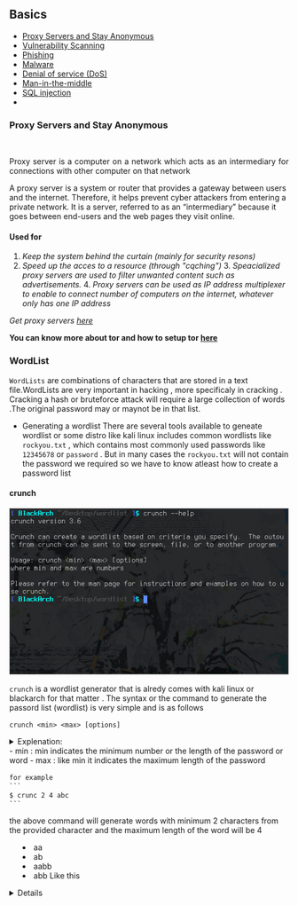 ## Basics
- [Proxy Servers and Stay Anonymous](#proxy-servers-and-stay-anonymous)
- [Vulnerability Scanning](#vulnerability-scanning)
- [Phishing](#phishing)
- [Malware]()
- [Denial of service (DoS) ](#denial-of-service)
- [Man-in-the-middle ](#mitm)
- [SQL injection ](sql-injection)
-  
### Proxy Servers and Stay Anonymous
<br>
<p align="justify"> 
    Proxy server is a computer on a network which acts as an intermediary for connections with other computer on that network 
     </p>
    
 <!--from https://www.fortinet.com/resources/cyberglossary/proxy-server-->

A proxy server is a system or router that provides a gateway between users and the internet. Therefore, it helps prevent cyber attackers from entering a private network. It is a server, referred to as an “intermediary” because it goes between end-users and the web pages they visit online.

#### Used for 
1. *Keep the system behind the curtain (mainly for security resons)*
2. *Speed up the acces to a resource (through "cqching")* 3. *Speacialized proxy servers are used to filter unwanted content such as advertisements.* 4. *Proxy servers can be used as IP address multiplexer to enable to connect number of computers on the internet, whatever only has one IP address*

*Get proxy servers [here](https://spys.one/en/)*


**You can know more about tor and how to setup tor [here](../Anonymity#tor)**


### **WordList**
`WordLists` are combinations of characters  that are stored in a text file.WordLists are very important in hacking , more specificaly in cracking . Cracking a hash or bruteforce attack will require a large collection of words .The original password may or maynot be in that list.

- Generating a wordlist
There are several tools available to geneate wordlist or some distro like kali linux includes common wordlists like `rockyou.txt` , which contains most commonly used passwords like `12345678` or `password` . But in many cases the `rockyou.txt` will not contain the password we required so we have to know atleast how to create a password list

#### **crunch**
![](./images/crunch?raw=true)


`crunch` is a wordlist generator that is alredy comes with kali linux or blackarch for that matter . The syntax or the command to generate the passord list (wordlist) is very simple and is as follows

``` 
crunch <min> <max> [options]
```


<details> 
<summary>Explenation: <summary>
- min : min indicates the minimum number or the length of the password or word
- max : like min it indicates the maximum length of the password

    for example 
    ```
    $ crunc 2 4 abc
    ```
the above command will generate words with minimum 2 characters from the provided character and the maximum length of the word will be 4
- aa
- ab
- aabb
- abb
Like this

<details>

![](./images/crunch2.png?raw=true)










### **Vulnerability Scanning**
  vulnerability scanning is the procces of scanning/identifing existing vulnerabilities (you can also call it as loop hole) for the  the purpose of  exploiting or fixing the vulnerability 

  <details><summary> More Explenation: </summary>
  You can consider vulnerability as it's(Computer's) weakeness or just a flow in the code.
  </details>
 We use vulnerabilily scanner to order to scan for vulnerability in a system 

#### Scanners
Scanners are used to scan the system and identify the vulnerability , we also use scanner to check the open ports

**Eg :**

[`OpenVAS`](../Tools-Used/README.md#openvas) 


### **Phishing**

*Phishing is a cybercrime in which a target or targets are contacted by email, telephone or text message by someone posing as a legitimate institution to lure individuals into providing sensitive data such as personally identifiable information, banking and credit card details, and passwords.

The information is then used to access important accounts and can result in identity theft and financial loss.*

<!-- source https://www.phishing.org/what-is-phishing -->

#### **Steps involved in phishing**

1.**Planing** : *Criminals,Usually called as phishers , decide the target and determine how to get E-Mail addres of that target or customers of that bussiness. Phishers often user mailing and adress collectiontechnique as spammers*
2.**Setup**: *Once a phisher know which business/business house to spoof and who their victims are, they will create methods for delivering the messege and to collect data about the target . Most often this invoilves E-Mail address and a  webpage*
3.**Attack** : *This is the deep step pople are most familiar with - the phisher sends a phony messege that apppears to be from a reputable source.*
4.**Collection** : *Phoishers record the information of victims entering into webpages or pop-up window.*
5.**Identify theft and Fraud** : *phishers use the information that they have gathered to make illegal purchases or commit fraud*



<button onclick="document.location='www.google.com'"> Google</button>

### **Password cracking** 
 *Password cracking is a process of recovering passwords from data that havebeen stored in or transmitted by a computersystem*


### **Port Forwarding**
<!---Source Chat Gpt --->
  Port forwarding is a technique used in computer networking to redirect incoming network traffic from one port on a network device to another port on a different device.
<details><summary>Uses :</summary>

It is often used to allow external users or services to connect to a specific service running on a local network device, such as a web server or a game server.By forwarding the appropriate network traffic from the external device's port to the local device's port, port forwarding enables remote access and communication between the devices. Port forwarding can be configured in various ways, including through a router or a firewall, and typically requires the use of a static IP address and specific port numbers. It is an important tool for managing and securing network connections, but should be used with caution to prevent unauthorized access or security breaches.
</details>

#### Setup 

1 Identify the local IP address of the device that you want to forward traffic to. You can use the `ifconfig` or `ip addr` command to find the IP address

2. Determine the port number of the service that you want to forward traffic to on the local device
3. Configure the network router or firewall to forward traffic from a specific external port to the local IP address and port number. This can typically be done through the router's web-based interface or command-line interface.
4. Optionally, configure the local device's firewall to allow incoming traffic on the specified port
5. Test the port forwarding by attempting to connect to the external IP address and port number from a remote device. You can use the telnet or nc command to test the connection

### **Malware**
malicious software are malicious files such as viruses, trojans, or ransomware, and which is used to gain control of a system or steal data.


### **Denial of service**
overwhelming a system or network with traffic or requests to cause it to crash or become unavailable.

### Man in the middle attack
Man in the middle (MITM) intercepting and altering network traffic between two parties to gain access to sensitive data or perform unauthorized actions

### **sql injection**
exploiting vulnerabilities in web applications to execute unauthorized SQL commands and extract sensitive information.

